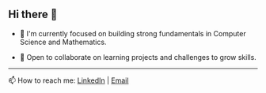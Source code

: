 ## Hi there 👋

- 🌱 I'm currently focused on building strong fundamentals in Computer Science and Mathematics.

- 👯 Open to collaborate on learning projects and challenges to grow skills.

---

📫 How to reach me: [LinkedIn]() | [Email]()

